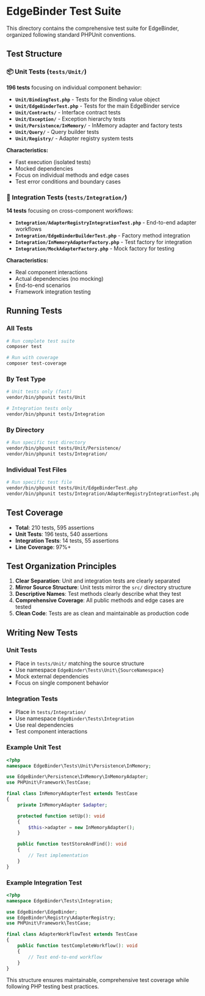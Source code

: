 # EdgeBinder Test Suite

This directory contains the comprehensive test suite for EdgeBinder, organized following standard PHPUnit conventions.

## Test Structure

### 📦 Unit Tests (`tests/Unit/`)
**196 tests** focusing on individual component behavior:

- **`Unit/BindingTest.php`** - Tests for the Binding value object
- **`Unit/EdgeBinderTest.php`** - Tests for the main EdgeBinder service
- **`Unit/Contracts/`** - Interface contract tests
- **`Unit/Exception/`** - Exception hierarchy tests  
- **`Unit/Persistence/InMemory/`** - InMemory adapter and factory tests
- **`Unit/Query/`** - Query builder tests
- **`Unit/Registry/`** - Adapter registry system tests

**Characteristics:**
- Fast execution (isolated tests)
- Mocked dependencies
- Focus on individual methods and edge cases
- Test error conditions and boundary cases

### 🔗 Integration Tests (`tests/Integration/`)
**14 tests** focusing on cross-component workflows:

- **`Integration/AdapterRegistryIntegrationTest.php`** - End-to-end adapter workflows
- **`Integration/EdgeBinderBuilderTest.php`** - Factory method integration
- **`Integration/InMemoryAdapterFactory.php`** - Test factory for integration
- **`Integration/MockAdapterFactory.php`** - Mock factory for testing

**Characteristics:**
- Real component interactions
- Actual dependencies (no mocking)
- End-to-end scenarios
- Framework integration testing

## Running Tests

### All Tests
```bash
# Run complete test suite
composer test

# Run with coverage
composer test-coverage
```

### By Test Type
```bash
# Unit tests only (fast)
vendor/bin/phpunit tests/Unit

# Integration tests only
vendor/bin/phpunit tests/Integration
```

### By Directory
```bash
# Run specific test directory
vendor/bin/phpunit tests/Unit/Persistence/
vendor/bin/phpunit tests/Integration/
```

### Individual Test Files
```bash
# Run specific test file
vendor/bin/phpunit tests/Unit/EdgeBinderTest.php
vendor/bin/phpunit tests/Integration/AdapterRegistryIntegrationTest.php
```

## Test Coverage

- **Total**: 210 tests, 595 assertions
- **Unit Tests**: 196 tests, 540 assertions  
- **Integration Tests**: 14 tests, 55 assertions
- **Line Coverage**: 97%+

## Test Organization Principles

1. **Clear Separation**: Unit and integration tests are clearly separated
2. **Mirror Source Structure**: Unit tests mirror the `src/` directory structure
3. **Descriptive Names**: Test methods clearly describe what they test
4. **Comprehensive Coverage**: All public methods and edge cases are tested
5. **Clean Code**: Tests are as clean and maintainable as production code

## Writing New Tests

### Unit Tests
- Place in `tests/Unit/` matching the source structure
- Use namespace `EdgeBinder\Tests\Unit\{SourceNamespace}`
- Mock external dependencies
- Focus on single component behavior

### Integration Tests  
- Place in `tests/Integration/`
- Use namespace `EdgeBinder\Tests\Integration`
- Use real dependencies
- Test component interactions

### Example Unit Test
```php
<?php
namespace EdgeBinder\Tests\Unit\Persistence\InMemory;

use EdgeBinder\Persistence\InMemory\InMemoryAdapter;
use PHPUnit\Framework\TestCase;

final class InMemoryAdapterTest extends TestCase
{
    private InMemoryAdapter $adapter;

    protected function setUp(): void
    {
        $this->adapter = new InMemoryAdapter();
    }

    public function testStoreAndFind(): void
    {
        // Test implementation
    }
}
```

### Example Integration Test
```php
<?php
namespace EdgeBinder\Tests\Integration;

use EdgeBinder\EdgeBinder;
use EdgeBinder\Registry\AdapterRegistry;
use PHPUnit\Framework\TestCase;

final class AdapterWorkflowTest extends TestCase
{
    public function testCompleteWorkflow(): void
    {
        // Test end-to-end workflow
    }
}
```

This structure ensures maintainable, comprehensive test coverage while following PHP testing best practices.
